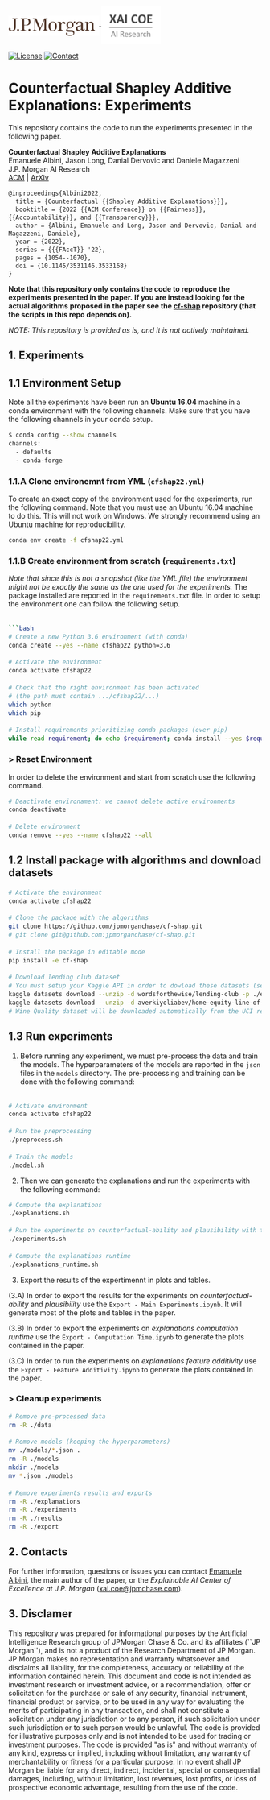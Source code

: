 <a href="https://www.jpmorgan.com/technology/artificial-intelligence">
<img align="middle" src="./assets/jpmorgan-logo.svg" alt="JPMorgan Logo" height="40">
<img align="middle" src="./assets/xai_coe-logo.png" alt="Explainale AI Center of Excellence Logo" height="75">
</a>

[![License](https://img.shields.io/github/license/jpmorganchase/cf-shap-facct22)](https://github.com/jpmorganchase/cf-shap-facct22/blob/master/LICENSE)
[![Contact](https://img.shields.io/badge/contact-Emanuele_Albini-lightgrey)](https://www.emanuelealbini.com)


# Counterfactual Shapley Additive Explanations: Experiments

This repository contains the code to run the experiments presented in the following paper.

**Counterfactual Shapley Additive Explanations**  
Emanuele Albini, Jason Long, Danial Dervovic and Daniele Magazzeni  
J.P. Morgan AI Research  
[ACM](https://dl.acm.org/doi/abs/10.1145/3531146.3533168) | [ArXiv](https://arxiv.org/abs/2110.14270)

```
@inproceedings{Albini2022,
  title = {Counterfactual {{Shapley Additive Explanations}}},
  booktitle = {2022 {{ACM Conference}} on {{Fairness}}, {{Accountability}}, and {{Transparency}}},
  author = {Albini, Emanuele and Long, Jason and Dervovic, Danial and Magazzeni, Daniele},
  year = {2022},
  series = {{{FAccT}} '22},
  pages = {1054--1070},
  doi = {10.1145/3531146.3533168}
}
```

**Note that this repository only contains the code to reproduce the experiments presented in the paper.**
**If you are instead looking for the actual algorithms proposed in the paper see the [cf-shap](https://www.github.com/jpmorganchase/cf-shap) repository (that the scripts in this repo depends on).**

_NOTE: This repository is provided as is, and it is not actively maintained._

## 1. Experiments

## 1.1 Environment Setup

Note all the experiments have been run an **Ubuntu 16.04** machine in a conda environment with the following channels. 
Make sure that you have the following channels in your conda setup.

```bash
$ conda config --show channels
channels:
  - defaults
  - conda-forge
```

### 1.1.A Clone environemnt from YML (`cfshap22.yml`)
To create an exact copy of the environment used for the experiments, run the following command. Note that you must use an Ubuntu 16.04 machine to do this. This will not work on Windows. We strongly recommend using an Ubuntu machine for reproducibility.

```bash
conda env create -f cfshap22.yml
```

### 1.1.B Create environment from scratch (`requirements.txt`)
_Note that since this is not a snapshot (like the YML file) the environment might not be exactly the same as the one used for the experiments._
The package installed are reported in the `requirements.txt` file.  In order to setup the environment one can follow the following setup.

```bash

```bash
# Create a new Python 3.6 environment (with conda)
conda create --yes --name cfshap22 python=3.6

# Activate the environment
conda activate cfshap22

# Check that the right environment has been activated
# (the path must contain .../cfshap22/...)
which python
which pip

# Install requirements prioritizing conda packages (over pip)
while read requirement; do echo $requirement; conda install --yes $requirement || pip install $requirement; done < requirements.txt 
```
### > Reset Environment

In order to delete the environment and start from scratch use the following command.
```bash
# Deactivate environament: we cannot delete active environments
conda deactivate

# Delete environment
conda remove --yes --name cfshap22 --all
```

## 1.2 Install package with algorithms and download datasets

```bash
# Activate the environment
conda activate cfshap22

# Clone the package with the algorithms
git clone https://github.com/jpmorganchase/cf-shap.git
# git clone git@github.com:jpmorganchase/cf-shap.git

# Install the package in editable mode
pip install -e cf-shap

# Download lending club dataset
# You must setup your Kaggle API in order to dowload these datasets (see Kaggle website at https://www.kaggle.com/docs/api)
kaggle datasets download --unzip -d wordsforthewise/lending-club -p ./emutils/data/lendingclub
kaggle datasets download --unzip -d averkiyoliabev/home-equity-line-of-creditheloc -p ./emutils/data/heloc
# Wine Quality dataset will be downloaded automatically from the UCI repository upon execution of the experiments

```

## 1.3 Run experiments

1. Before running any experiment, we must pre-process the data and train the models. The hyperparameters of the models are reported in the `json` files in the `models` directory. The pre-processing and training can be done with the following command:
```bash

# Activate environment
conda activate cfshap22

# Run the preprocessing
./preprocess.sh

# Train the models
./model.sh
```

2. Then we can generate the explanations and run the experiments with the following command:
```bash
# Compute the explanations
./explanations.sh

# Run the experiments on counterfactual-ability and plausibility with the induced counterfactuals
./experiments.sh

# Compute the explanations runtime
./explanations_runtime.sh
```

3. Export the results of the expertimennt in plots and tables.

(3.A) In order to export the results for the experiments on _counterfactual-ability_ and _plausibility_ use the `Export - Main Experiments.ipynb`. It will generate most of the plots and tables in the paper.

(3.B) In order to export the experiments on _explanations computation runtime_ use the `Export - Computation Time.ipynb` to generate the plots contained in the paper.

(3.C) In order to run the experiments on _explanations feature additivity_ use the `Export - Feature Additivity.ipynb` to generate the plots contained in the paper.


### > Cleanup experiments

```bash
# Remove pre-processed data
rm -R ./data

# Remove models (keeping the hyperparameters)
mv ./models/*.json .
rm -R ./models
mkdir ./models
mv *.json ./models

# Remove experiments results and exports
rm -R ./explanations
rm -R ./experiments
rm -R ./results
rm -R ./export
```

## 2. Contacts

For further information, questions or issues you can contact [Emanuele Albini](https://www.emanuelealbini.com), the main author of the paper, or the _Explainable AI Center of Excellence at J.P. Morgan_ ([xai.coe@jpmchase.com](mailto:xai.coe@jpmchase.com)).

## 3. Disclamer

This repository was prepared for informational purposes by the Artificial Intelligence Research group of JPMorgan Chase & Co. and its affiliates (``JP Morgan''), and is not a product of the Research Department of JP Morgan. JP Morgan makes no representation and warranty whatsoever and disclaims all liability, for the completeness, accuracy or reliability of the information contained herein. This document and code is not intended as investment research or investment advice, or a recommendation,
offer or solicitation for the purchase or sale of any security, financial instrument, financial product or service, or to be used in any way for evaluating the merits of participating in any transaction, and shall not constitute a solicitation under any jurisdiction or to any person, if such solicitation under such jurisdiction or to such person would be unlawful.
The code is provided for illustrative purposes only and is not intended to be used for trading or investment purposes. The code is provided "as is" and without warranty of any kind, express or implied, including without limitation, any warranty of merchantability or fitness for a particular purpose. In no event shall JP Morgan be liable for any direct, indirect, incidental, special or consequential damages, including, without limitation, lost revenues, lost profits, or loss of prospective economic advantage, resulting from the use of the code.